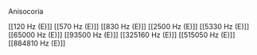 

Anisocoria

[[120 Hz (E)]]
[[570 Hz (E)]]
[[830 Hz (E)]]
[[2500 Hz (E)]]
[[5330 Hz (E)]]
[[65000 Hz (E)]]
[[93500 Hz (E)]]
[[325160 Hz (E)]]
[[515050 Hz (E)]]
[[884810 Hz (E)]]